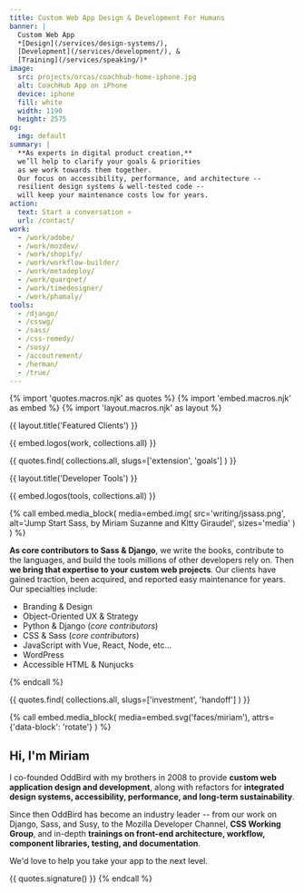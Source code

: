 ```yaml
---
title: Custom Web App Design & Development For Humans
banner: |
  Custom Web App
  *[Design](/services/design-systems/),
  [Development](/services/development/), &
  [Training](/services/speaking/)*
image:
  src: projects/orcas/coachhub-home-iphone.jpg
  alt: CoachHub App on iPhone
  device: iphone
  fill: white
  width: 1190
  height: 2575
og:
  img: default
summary: |
  **As experts in digital product creation,**
  we’ll help to clarify your goals & priorities
  as we work towards them together.
  Our focus on accessibility, performance, and architecture --
  resilient design systems & well-tested code --
  will keep your maintenance costs low for years.
action:
  text: Start a conversation »
  url: /contact/
work:
  - /work/adobe/
  - /work/mozdev/
  - /work/shopify/
  - /work/workflow-builder/
  - /work/metadeploy/
  - /work/quarqnet/
  - /work/timedesigner/
  - /work/phamaly/
tools:
  - /django/
  - /csswg/
  - /sass/
  - /css-remedy/
  - /susy/
  - /accoutrement/
  - /herman/
  - /true/
---
```


{% import 'quotes.macros.njk' as quotes %}
{% import 'embed.macros.njk' as embed %}
{% import 'layout.macros.njk' as layout %}

{{ layout.title('Featured Clients') }}

{{ embed.logos(work, collections.all) }}

{{ quotes.find(
  collections.all,
  slugs=['extension', 'goals']
) }}

{{ layout.title('Developer Tools') }}

{{ embed.logos(tools, collections.all) }}

{% call embed.media_block(
  media=embed.img(
    src='writing/jssass.png',
    alt='Jump Start Sass, by Miriam Suzanne and Kitty Giraudel',
    sizes='media'
  )
) %}

**As core contributors to Sass & Django**,
we write the books,
contribute to the languages,
and build the tools millions of other developers rely on.
Then **we bring that expertise to your custom web projects**.
Our clients have gained traction,
been acquired,
and reported easy maintenance for years.
Our specialties include:

- Branding & Design
- Object-Oriented UX & Strategy
- Python & Django (*core contributors*)
- CSS & Sass (*core contributors*)
- JavaScript with Vue, React, Node, etc...
- WordPress
- Accessible HTML & Nunjucks

{% endcall %}

{{ quotes.find(
  collections.all,
  slugs=['investment', 'handoff']
) }}

{% call embed.media_block(
  media=embed.svg('faces/miriam'),
  attrs={'data-block': 'rotate'}
) %}

## Hi, I'm Miriam

I co-founded OddBird with my brothers in 2008
to provide **custom web application design and development**,
along with refactors for **integrated design systems,
accessibility, performance,
and long-term sustainability**.

Since then OddBird has become an industry leader --
from our work on Django, Sass, and Susy,
to the Mozilla Developer Channel,
**CSS Working Group**,
and in-depth **trainings on front-end architecture, workflow,
component libraries, testing, and documentation**.

We'd love to help you
take your app to the next level.

{{ quotes.signature() }}
{% endcall %}
